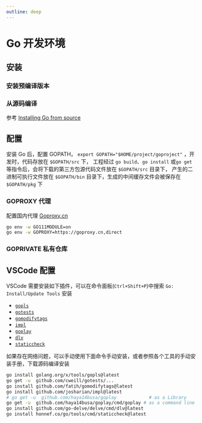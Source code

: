 ```yaml
---
outline: deep
---
```

# Go 开发环境

## 安装

### 安装预编译版本

### 从源码编译

参考 [Installing Go from source](https://go.dev/doc/install/source)


## 配置
安装 Go 后，配置 GOPATH， `export GOPATH="$HOME/project/goproject"` ，开发时，代码存放在 `$GOPATH/src` 下， 工程经过 `go build`、`go install` 或`go get` 等指令后，会将下载的第三方包源代码文件放在 `$GOPATH/src` 目录下， 产生的二进制可执行文件放在 `$GOPATH/bin` 目录下，生成的中间缓存文件会被保存在 `$GOPATH/pkg` 下


### GOPROXY 代理

配置国内代理 [Goproxy.cn](https://goproxy.cn)
```bash
go env -w GO111MODULE=on
go env -w GOPROXY=https://goproxy.cn,direct
```

### GOPRIVATE 私有仓库



## VSCode 配置

VSCode 需要安装如下插件，可以在命令面板(`Ctrl+Shift+P`)中搜索 `Go: Install/Update Tools` 安装

- [`gopls`](https://github.com/golang/tools/blob/master/gopls/README.md#installation)
- [`gotests`](https://github.com/cweill/gotests)
- [`gomodifytags`](https://github.com/fatih/gomodifytags)
- [`impl`](https://github.com/josharian/impl)
- [`goplay`](https://github.com/haya14busa/goplay)
- [`dlv`](https://github.com/go-delve/delve)
- [`staticcheck`](https://github.com/dominikh/go-tools)

如果存在网络问题，可以手动使用下面命令手动安装，或者参照各个工具的手动安装手册，下载源码编译安装
```bash
go install golang.org/x/tools/gopls@latest
go get -u  github.com/cweill/gotests/...
go install github.com/fatih/gomodifytags@latest
go install github.com/josharian/impl@latest
# go get -u  github.com/haya14busa/goplay            # as a Library
go get -u  github.com/haya14busa/goplay/cmd/goplay # as a command line tool
go install github.com/go-delve/delve/cmd/dlv@latest
go install honnef.co/go/tools/cmd/staticcheck@latest
```
